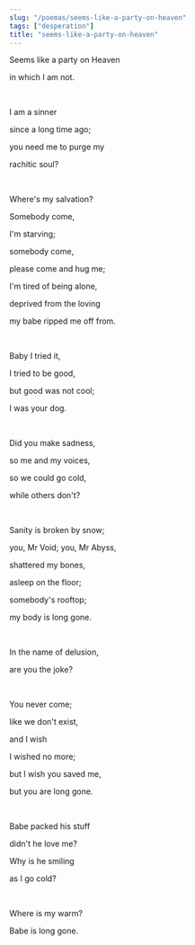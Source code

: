 ```yaml
---
slug: "/poemas/seems-like-a-party-on-heaven"
tags: ["desperation"]
title: "seems-like-a-party-on-heaven"
---
```

Seems like a party on Heaven

in which I am not.

&nbsp;

I am a sinner

since a long time ago;

you need me to purge my

rachitic soul?

&nbsp;

Where's my salvation?

Somebody come,

I'm starving;

somebody come,

please come and hug me;

I'm tired of being alone,

deprived from the loving

my babe ripped me off from.

&nbsp;

Baby I tried it,

I tried to be good,

but good was not cool;

I was your dog.

&nbsp;

Did you make sadness,

so me and my voices,

so we could go cold,

while others don't?

&nbsp;

Sanity is broken by snow;

you, Mr Void; you, Mr Abyss,

shattered my bones,

asleep on the floor;

somebody's rooftop;

my body is long gone.

&nbsp;

In the name of delusion,

are you the joke?

&nbsp;

You never come;

like we don't exist,

and I wish

I wished no more;

but I wish you saved me,

but you are long gone.

&nbsp;

Babe packed his stuff

didn't he love me?

Why is he smiling

as I go cold?

&nbsp;

Where is my warm?

Babe is long gone.